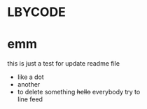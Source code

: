 # LBYCODE
emm
====
this is just a test for update readme file
* like a dot
* another
* to delete something ~~hello~~ everybody
try to <br> line feed
